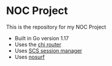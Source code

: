 # NOC Project

This is the repository for my NOC Project

- Built in Go version 1.17
- Uses the [chi router](https://github.com/go-chi/chi/v5)
- Uses [SCS session manager](https://github.com/alexedwards/scs/v2)
- Uses [nosurf](https://github.com/justinas/nosurf)